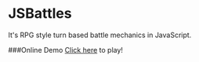 # JSBattles
It's RPG style turn based battle mechanics in JavaScript.

###Online Demo
[Click here](http://a-aquino.github.io/JSBattles/) to play!
